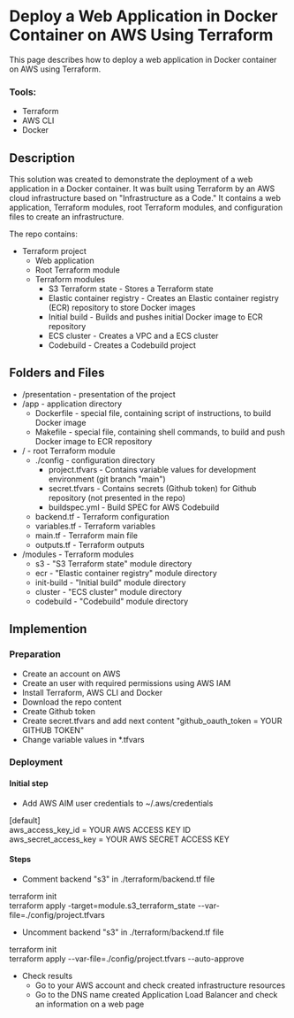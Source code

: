 # Deploy a Web Application in Docker Container on AWS Using Terraform
This page describes how to deploy a web application in Docker container on AWS using Terraform. 

### Tools:
- Terraform
- AWS CLI
- Docker

## Description
This solution was created to demonstrate the deployment of a web application in a Docker container. It was built using Terraform by an AWS cloud infrastructure based on "Infrastructure as a Code." It contains a web application, Terraform modules, root Terraform modules, and configuration files to create an infrastructure.

The repo contains:
* Terraform project
  * Web application
  * Root Terraform module
  * Terraform modules
    * S3 Terraform state - Stores a Terraform state
    * Elastic container registry - Creates an Elastic container registry (ECR) repository to store Docker images
    * Initial build - Builds and pushes initial Docker image to ECR repository
    * ECS cluster - Creates a VPC and a ECS cluster
    * Codebuild - Creates a Codebuild project

## Folders and Files
- /presentation - presentation of the project
- /app - application directory
  - Dockerfile - special file, containing script of instructions, to build Docker image
  - Makefile -  special file, containing shell commands, to build and push Docker image to ECR repository
- / - root Terraform module
  - ./config - configuration directory
    - project.tfvars - Contains variable values for development environment (git branch "main")
    - secret.tfvars - Contains secrets (Github token) for Github repository (not presented in the repo)
    - buildspec.yml - Build SPEC for AWS Codebuild
  - backend.tf - Terraform configuration
  - variables.tf - Terraform variables
  - main.tf - Terraform main file
  - outputs.tf - Terraform outputs
- /modules - Terraform modules
  - s3 - "S3 Terraform state" module directory
  - ecr - "Elastic container registry" module directory
  - init-build - "Initial build" module directory
  - cluster - "ECS cluster" module directory
  - codebuild - "Codebuild" module directory


## Implemention
### Preparation
- Create an account on AWS 
- Create an user with required permissions using AWS IAM
- Install Terraform, AWS CLI and Docker
- Download the repo content
- Create Github token
- Create secret.tfvars and add next content "github_oauth_token = YOUR GITHUB TOKEN"
- Change variable values in *.tfvars

### Deployment
#### Initial step
- Add AWS AIM user credentials to ~/.aws/credentials

\[default\]  
aws_access_key_id = YOUR AWS ACCESS KEY ID  
aws_secret_access_key = YOUR AWS SECRET ACCESS KEY  

#### Steps
- Comment backend "s3" in ./terraform/backend.tf file

terraform init  
terraform apply -target=module.s3_terraform_state --var-file=./config/project.tfvars  

- Uncomment backend "s3" in ./terraform/backend.tf file

terraform init  
terraform apply --var-file=./config/project.tfvars --auto-approve 

- Check results
  - Go to your AWS account and check created infrastructure resources 
  - Go to the DNS name created Application Load Balancer and check an information on a web page
